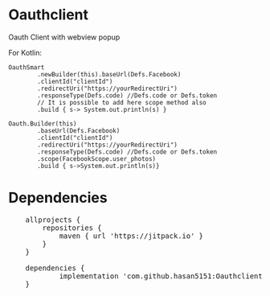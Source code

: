 # Oauthclient
Oauth Client with webview popup

For Kotlin:

    OauthSmart
            .newBuilder(this).baseUrl(Defs.Facebook)
            .clientId("clientId")
            .redirectUri("https://yourRedirectUri")
            .responseType(Defs.code) //Defs.code or Defs.token 
            // It is possible to add here scope method also
            .build { s-> System.out.println(s) }
        
    Oauth.Builder(this)
            .baseUrl(Defs.Facebook)
            .clientId("clientId")
            .redirectUri("https://yourRedirectUri")
            .responseType(Defs.code) //Defs.code or Defs.token
            .scope(FacebookScope.user_photos)
            .build { s->System.out.println(s)}
        

# Dependencies 
<pre>
	allprojects {
		repositories {
 			maven { url 'https://jitpack.io' }
		}
	}
  
  	dependencies {
	        implementation 'com.github.hasan5151:Oauthclient:2.5'
	}
</pre>
